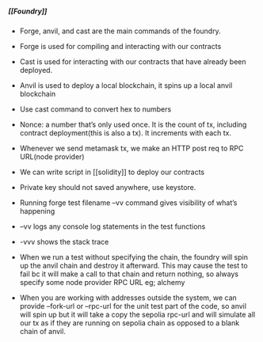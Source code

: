 ##### [[Foundry]]

- Forge, anvil, and cast are the main commands of the foundry.
    
- Forge is used for compiling and interacting with our contracts
    
- Cast is used for interacting with our contracts that have already been deployed.
    
- Anvil is used to deploy a local blockchain, it spins up a local anvil blockchain 
    
- Use cast command to convert hex to numbers
    
- Nonce: a number that’s only used once. It is the count of tx, including contract deployment(this is also a tx). It increments with each tx.
    
- Whenever we send metamask tx, we make an HTTP post req to RPC URL(node provider)
    
- We can write script in [[solidity]] to deploy our contracts
    
- Private key should not saved anywhere, use keystore.
    
- Running forge test filename –vv command gives visibility of what’s happening
    
- –vv logs any console log statements in the test functions
    
- -vvv shows the stack trace
    
- When we run a test without specifying the chain, the foundry will spin up the anvil chain and destroy it afterward. This may cause the test to fail bc it will make a call to that chain and return nothing, so always specify some node provider RPC URL eg; alchemy
    
- When you are working with addresses outside the system, we can provide –fork-url or –rpc-url for the unit test part of the code, so anvil will spin up but it will take a copy the sepolia rpc-url and will simulate all our tx as if they are running on sepolia chain as opposed to a blank chain of anvil.
    
